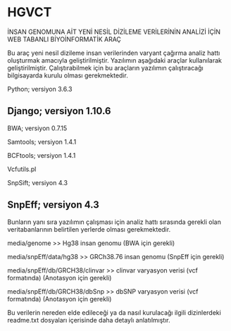 # HGVCT
İNSAN GENOMUNA AİT YENİ NESİL DİZİLEME VERİLERİNİN ANALİZİ İÇİN WEB TABANLI BİYOİNFORMATİK ARAÇ

Bu araç yeni nesil dizileme insan verilerinden varyant çağırma analiz hattı oluşturmak amacıyla geliştirilmiştir. 
Yazılımın aşağıdaki araçlar kullanılarak geliştirilmiştir. Çalıştırabilmek için bu araçların yazılımın çalıştıracağı bilgisayarda kurulu olması gerekmektedir.


Python; versiyon 3.6.3

Django; versiyon 1.10.6
--------

BWA; versiyon 0.7.15

Samtools; versiyon 1.4.1

BCFtools; versiyon 1.4.1

Vcfutils.pl

SnpSift; versiyon 4.3

SnpEff; versiyon 4.3
----------------------------------------------
Bunların yanı sıra yazılımın çalışması için analiz hattı sırasında gerekli olan veritabanlarının belirtilen yerlerde olması gerekmektedir.

media/genome >> Hg38 insan genomu (BWA için gerekli)

media/snpEff/data/hg38 >> GRCh38.76 insan genomu (SnpEff için gerekli)

media/snpEff/db/GRCH38/clinvar >> clinvar varyasyon verisi (vcf formatında) (Anotasyon için gerekli)

media/snpEff/db/GRCH38/dbSnp >> dbSNP varyasyon verisi (vcf formatında) (Anotasyon için gerekli)

Bu verilerin nereden elde edileceği ya da nasıl kurulacağı ilgili dizinlerdeki readme.txt dosyaları içerisinde daha detaylı anlatılmıştır.
